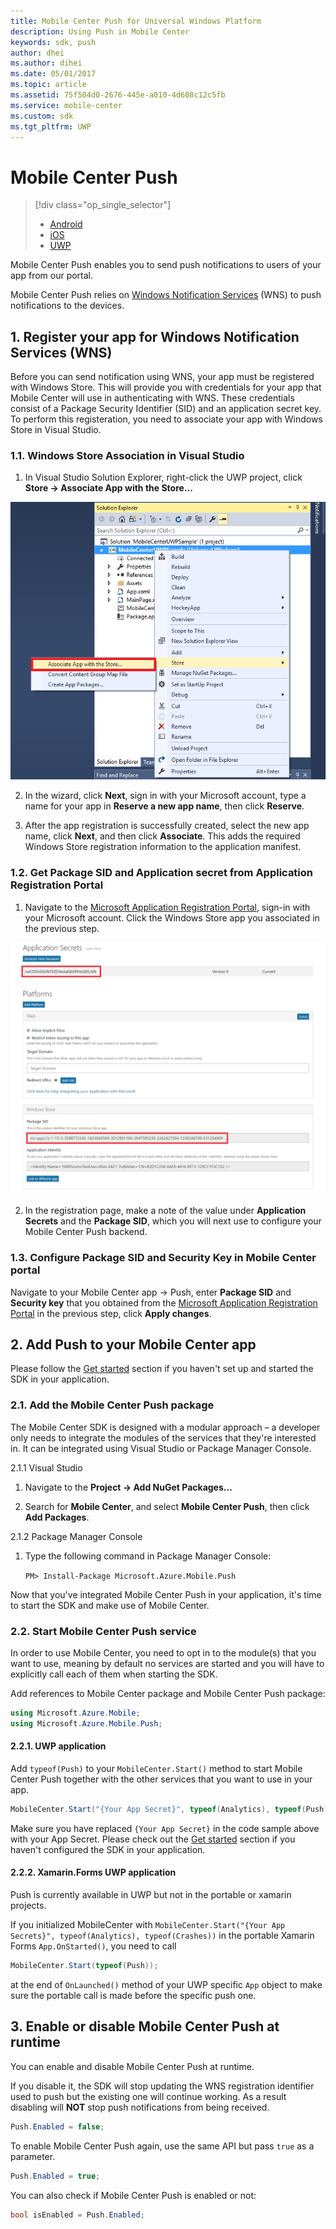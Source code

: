 ```yaml
---
title: Mobile Center Push for Universal Windows Platform
description: Using Push in Mobile Center
keywords: sdk, push
author: dhei
ms.author: dihei
ms.date: 05/01/2017
ms.topic: article
ms.assetid: 75f504d0-2676-445e-a010-4d608c12c5fb
ms.service: mobile-center
ms.custom: sdk
ms.tgt_pltfrm: UWP
---
```


# Mobile Center Push

> [!div class="op_single_selector"]
> * [Android](android.md)
> * [iOS](ios.md)
> * [UWP](uwp.md)

Mobile Center Push enables you to send push notifications to users of your app from our portal.

Mobile Center Push relies on [Windows Notification Services](https://docs.microsoft.com/en-us/windows/uwp/controls-and-patterns/tiles-and-notifications-windows-push-notification-services--wns--overview) (WNS) to push notifications to the devices.

## 1. Register your app for Windows Notification Services (WNS)

Before you can send notification using WNS, your app must be registered with Windows Store. This will provide you with credentials for your app that Mobile Center will use in authenticating with WNS. These credentials consist of a Package Security Identifier (SID) and an application secret key. To perform this registeration, you need to associate your app with Windows Store in Visual Studio.

### 1.1. Windows Store Association in Visual Studio

1. In Visual Studio Solution Explorer, right-click the UWP project, click **Store -> Associate App with the Store...**

![uwp store association](images/mobile-center-uwp-sdk-store-association.png)

2. In the wizard, click **Next**, sign in with your Microsoft account, type a name for your app in **Reserve a new app name**, then click **Reserve**.

3. After the app registration is successfully created, select the new app name, click **Next**, and then click **Associate**. This adds the required Windows Store registration information to the application manifest.

### 1.2. Get Package SID and Application secret from Application Registration Portal

1. Navigate to the [Microsoft Application Registration Portal](https://apps.dev.microsoft.com/#/appList), sign-in with your Microsoft account. Click the Windows Store app you associated in the previous step.

![uwp app registration](images/mobile-center-uwp-sdk-push-registration.png)

2. In the registration page, make a note of the value under **Application Secrets** and the **Package SID**, which you will next use to configure your Mobile Center Push backend.

### 1.3. Configure Package SID and Security Key in Mobile Center portal

Navigate to your Mobile Center app -> Push, enter **Package SID** and **Security key** that you obtained from the [Microsoft Application Registration Portal](https://apps.dev.microsoft.com/#/appList) in the previous step, click **Apply changes**.

## 2. Add Push to your Mobile Center app

Please follow the [Get started](~/sdk/getting-started/uwp.md) section if you haven't set up and started the SDK in your application.

### 2.1. Add the Mobile Center Push package

The Mobile Center SDK is designed with a modular approach – a developer only needs to integrate the modules of the services that they're interested in. It can be integrated using Visual Studio or Package Manager Console.

2.1.1 Visual Studio

1. Navigate to the **Project -> Add NuGet Packages...**

2. Search for **Mobile Center**, and select **Mobile Center Push**, then click **Add Packages**. 

2.1.2 Package Manager Console

1. Type the following command in Package Manager Console:

    `PM> Install-Package Microsoft.Azure.Mobile.Push`

Now that you've integrated Mobile Center Push in your application, it's time to start the SDK and make use of Mobile Center.

### 2.2. Start Mobile Center Push service

In order to use Mobile Center, you need to opt in to the module(s) that you want to use, meaning by default no services are started and you will have to explicitly call each of them when starting the SDK.

Add references to Mobile Center package and Mobile Center Push package:

```csharp
using Microsoft.Azure.Mobile;
using Microsoft.Azure.Mobile.Push;
```

#### 2.2.1. UWP application

Add `typeof(Push)` to your `MobileCenter.Start()` method to start Mobile Center Push together with the other services that you want to use in your app.

```csharp
MobileCenter.Start("{Your App Secret}", typeof(Analytics), typeof(Push));
```

Make sure you have replaced `{Your App Secret}` in the code sample above with your App Secret. Please check out the [Get started](~/sdk/getting-started/uwp.md) section if you haven't configured the SDK in your application.

#### 2.2.2. Xamarin.Forms UWP application

Push is currently available in UWP but not in the portable or xamarin projects.

If you initialized MobileCenter with `MobileCenter.Start("{Your App Secrets}", typeof(Analytics), typeof(Crashes))` in the portable Xamarin Forms `App.OnStarted()`, you need to call

```csharp
MobileCenter.Start(typeof(Push));
```

at the end of `OnLaunched()` method of your UWP specific `App` object to make sure the portable call is made before the specific push one.

## 3. Enable or disable Mobile Center Push at runtime

You can enable and disable Mobile Center Push at runtime.

If you disable it, the SDK will stop updating the WNS registration identifier used to push but the existing one will continue working. As a result disabling will **NOT** stop push notifications from being received.

```csharp
Push.Enabled = false;
```
To enable Mobile Center Push again, use the same API but pass `true` as a parameter.

```csharp
Push.Enabled = true;
```

You can also check if Mobile Center Push is enabled or not:

```csharp
bool isEnabled = Push.Enabled;
```
